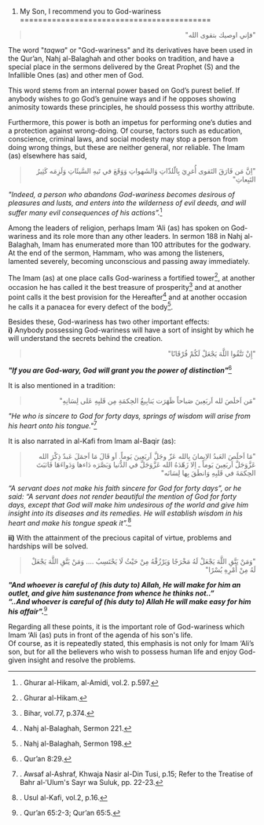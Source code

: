 1) My Son, I recommend you to God-wariness
==========================================

<blockquote dir="rtl">
  <p>
"فإني اوصيك بتقوى الله"
  </p>
</blockquote>

The word "*taqwa*" or "God-wariness" and its derivatives have been used
in the Qur’an, Nahj al-Balaghah and other books on tradition, and have a
special place in the sermons delivered by the Great Prophet (S) and the
Infallible Ones (as) and other men of God.

This word stems from an internal power based on God’s purest belief. If
anybody wishes to go God’s genuine ways and if he opposes showing
animosity towards these principles, he should possess this worthy
attribute.

Furthermore, this power is both an impetus for performing one’s duties
and a protection against wrong-doing. Of course, factors such as
education, conscience, criminal laws, and social modesty may stop a
person from doing wrong things, but these are neither general, nor
reliable. The Imam (as) elsewhere has said,

<blockquote dir="rtl">
  <p>
"اِنَّ مَن فَارَقَ التَقوى أُغرِيَ بِالّلذّاتِ وَالشَهواتِ وَوَقَعَ في
تَيهِ السَّيئَاتِ وَلَزِمَه كَثِيرُ التَبِعاتِ"
  </p>
</blockquote>

*"Indeed, a person who abandons God-wariness becomes desirous of
pleasures and lusts, and enters into the wilderness of evil deeds, and
will suffer many evil consequences of his actions”.*[^1]

Among the leaders of religion, perhaps Imam ‘Ali (as) has spoken on
God-wariness and its role more than any other leaders. In sermon 188 in
Nahj al-Balaghah, Imam has enumerated more than 100 attributes for the
godwary. At the end of the sermon, Hammam, who was among the listeners,
lamented severely, becoming unconscious and passing away immediately.

The Imam (as) at one place calls God-wariness a fortified tower[^2], at
another occasion he has called it the best treasure of prosperity[^3]
and at another point calls it the best provision for the Hereafter[^4]
and at another occasion he calls it a panacea for every defect of the
body[^5].

Besides these, God-wariness has two other important effects:  
**i)** Anybody possessing God-wariness will have a sort of insight by
which he will understand the secrets behind the creation.

<blockquote dir="rtl">
  <p>
"إِنْ تَتَّقُوا اللَّهَ يَجْعَلْ لَكُمْ فُرْقَانًا"
  </p>
</blockquote>

***"If you are God-wary, God will grant you the power of
distinction"***[^6]

It is also mentioned in a tradition:

<blockquote dir="rtl">
  <p>
"مَن اَخلَصَ لله اَربَعِينَ صَباحاً ظَهَرَت يَنابِيعُ الحِكمَةِ مِن
قَلبِهِ عَلى لِسَانِهِ"
  </p>
</blockquote>

*"He who is sincere to God for forty days, springs of wisdom will arise
from his heart onto his tongue."*[^7]

It is also narrated in al-Kafi from Imam al-Baqir (as):

<blockquote dir="rtl">
  <p>
"مَا اَخلَصَ العَبدُ الاِيمانَ بِالله عَزّ وجَلَّ اَربَعِينَ يَوماً.
اَو قَالَ مَا اَجمَلَ عَبدٌ ذِكْرَ الله عَزَّوَجَلَّ اَربَعِينَ يَوماً
ـ اِلا زَهّدَهُ الله عَزَّوَجَلَّ في الدُّنيا وَبَصَّرَه دَاءها
وَدَواءَهَا فَاثبَتَ الحِكمَةَ في قَلبِهِ وَانطَقَ بِها لِسَانَه"
  </p>
</blockquote>

*“A servant does not make his faith sincere for God for forty days”, or
he said: “A servant does not render beautiful the mention of God for
forty days, except that God will make him undesirous of the world and
give him insight into its diseases and its remedies. He will establish
wisdom in his heart and make his tongue speak it”.*[^8]

**ii)** With the attainment of the precious capital of virtue, problems
and hardships will be solved.

<blockquote dir="rtl">
  <p>
"وَمَنْ يَتَّقِ اللَّهَ يَجْعَلْ لَهُ مَخْرَجًا وَيَرْزُقْهُ مِنْ
حَيْثُ لَا يَحْتَسِبُ .... وَمَنْ يَتَّقِ اللَّهَ يَجْعَلْ لَهُ مِنْ
أَمْرِهِ يُسْرًا"
  </p>
</blockquote>

***"And whoever is careful of (his duty to) Allah, He will make for him
an outlet, and give him sustenance from whence he thinks not..”***  
***“..And whoever is careful of (his duty to) Allah He will make easy
for him his affair".***[^9]

Regarding all these points, it is the important role of God-wariness
which Imam ‘Ali (as) puts in front of the agenda of his son's life.  
 Of course, as it is repeatedly stated, this emphasis is not only for
Imam ‘Ali’s son, but for all the believers who wish to possess human
life and enjoy God-given insight and resolve the problems.

[^1]: . Ghurar al-Hikam, al-Amidi, vol.2. p.597.

[^2]: . Ghurar al-Hikam.

[^3]: . Bihar, vol.77, p.374.

[^4]: . Nahj al-Balaghah, Sermon 221.

[^5]: . Nahj al-Balaghah, Sermon 198.

[^6]: . Qur’an 8:29.

[^7]: . Awsaf al-Ashraf, Khwaja Nasir al-Din Tusi, p.15; Refer to the
Treatise of Bahr al-‘Ulum's Sayr wa Suluk, pp. 22-23.

[^8]: . Usul al-Kafi, vol.2, p.16.

[^9]: . Qur’an 65:2-3; Qur’an 65:5.


